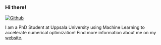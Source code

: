 ### Hi there!

[![Github](https://img.shields.io/github/followers/paulhausner?label=Followers&logo=Github)](https://github.com/paulhausner)

I am a PhD Student at Uppsala University using Machine Learning to accelerate numerical optimization! Find more information about me on my [website].

[website]: https://paulhausner.github.io/
[linkedin]: https://linkedin.com/in/paulhausner

<!--
**paulhausner/paulhausner** is a ✨ _special_ ✨ repository because its `README.md` (this file) appears on your GitHub profile.

Here are some ideas to get you started:

- 🔭 I’m currently working on ...
- 🌱 I’m currently learning ...
- 👯 I’m looking to collaborate on ...
- 🤔 I’m looking for help with ...
- 💬 Ask me about ...
- 📫 How to reach me: ...
- 😄 Pronouns: ...
- ⚡ Fun fact: ...

-->
